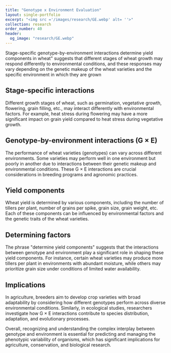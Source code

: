 ```yaml
---
title: "Genotype x Environment Evaluation"
layout: single-portfolio
excerpt: "<img src ='/images/research/GE.webp' alt= ''>"
collection: research
order_number: 40
header: 
  og_image: "research/GE.webp"
---
```


Stage-specific genotype-by-environment interactions determine yield components in wheat" suggests that different stages of wheat growth may respond differently to environmental conditions, and these responses may vary depending on the genetic makeup of the wheat varieties and the specific environment in which they are grown

## Stage-specific interactions
Different growth stages of wheat, such as germination, vegetative growth, flowering, grain filling, etc., may interact differently with environmental factors. For example, heat stress during flowering may have a more significant impact on grain yield compared to heat stress during vegetative growth.

## Genotype-by-environment interactions (G × E)
The performance of wheat varieties (genotypes) can vary across different environments. Some varieties may perform well in one environment but poorly in another due to interactions between their genetic makeup and environmental conditions. These G × E interactions are crucial considerations in breeding programs and agronomic practices.

## Yield components
Wheat yield is determined by various components, including the number of tillers per plant, number of grains per spike, grain size, grain weight, etc. Each of these components can be influenced by environmental factors and the genetic traits of the wheat varieties.

## Determining factors

The phrase "determine yield components" suggests that the interactions between genotype and environment play a significant role in shaping these yield components. For instance, certain wheat varieties may produce more tillers per plant in environments with abundant moisture, while others may prioritize grain size under conditions of limited water availability.

## Implications
In agriculture, breeders aim to develop crop varieties with broad adaptability by considering how different genotypes perform across diverse environmental conditions. Similarly, in ecological studies, researchers investigate how G × E interactions contribute to species distribution, adaptation, and evolutionary processes.

Overall, recognizing and understanding the complex interplay between genotype and environment is essential for predicting and managing the phenotypic variability of organisms, which has significant implications for agriculture, conservation, and biological research.
